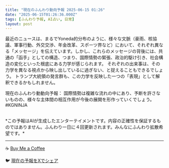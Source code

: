 ```yaml
---
title: "現在のふんわり動向予報 2025-06-15 01:26"
date: "2025-06-15T01:26:36.000Z"
tags: [ふんわり予報, AI占い, 日常]
layout: post
---
```


最近のニュースは、まるでYoneda的分布のように、様々な文脈（豪雨、核協議、軍事行動、外交交渉、年金改革、スポーツ界など）において、それぞれ異なる「メッセージ」を伝えています。しかし、これらのメッセージの背後には、共通の「函手」としての構造、つまり、国際情勢の緊張、政治的駆け引き、社会構造の変化といった根底にある力学が感じられます。  それぞれの出来事は、その力学を異なる視点から映し出しているに過ぎない、と捉えることもできるでしょう。  トランプ大統領の発言群も、この力学を反映した一つの「表現」として解釈できるかもしれません。


現在のふんわり動動向予報：
国際情勢は複雑な流れの中にあり、予断を許さないものの、様々な主体間の相互作用が今後の展開を形作っていくでしょう。#KGNINJA

<br>
*この予報はAIが生成したエンターテイメントです。内容の正確性を保証するものではありません。ふんわり一日に４回更新されます。みんなにふんわり拡散希望です。*

---
☕️ [Buy Me a Coffee](https://www.buymeacoffee.com/kgninja)

🐦 [現在の予報をXでシェア](https://twitter.com/intent/tweet?text=%E7%8F%BE%E5%9C%A8%E3%81%AE%E3%81%B5%E3%82%93%E3%82%8F%E3%82%8A%E4%BA%88%E5%A0%B1%3A%20%E3%80%8C%E6%9C%80%E8%BF%91%E3%81%AE%E3%83%8B%E3%83%A5%E3%83%BC%E3%82%B9%E3%81%AF%E3%80%81%E3%81%BE%E3%82%8B%E3%81%A7Yoneda%E7%9A%84%E5%88%86%E5%B8%83%E3%81%AE%E3%82%88%E3%81%86%E3%81%AB%E3%80%81%E6%A7%98%E3%80%85%E3%81%AA%E6%96%87%E8%84%88%EF%BC%88%E8%B1%AA%E9%9B%A8%E3%80%81%E6%A0%B8%E5%8D%94%E8%AD%B0%E3%80%81%E8%BB%8D%E4%BA%8B%E8%A1%8C%E5%8B%95%E3%80%81%E5%A4%96%E4%BA%A4%E4%BA%A4%E6%B8%89%E3%80%81%E5%B9%B4%E9%87%91%E6%94%B9%E9%9D%A9%E3%80%81%E3%82%B9%E3%83%9D%E3%83%BC%E3%83%84%E7%95%8C%E3%81%AA%E3%81%A9%EF%BC%89%E3%81%AB%E3%81%8A%E3%81%84%E3%81%A6%E3%80%81%E3%81%9D%E3%82%8C%E3%81%9E%E3%82%8C%E7%95%B0%E3%81%AA%E3%82%8B%E3%80%8C%E3%83%A1%E3%83%83%E3%82%BB%E3%83%BC%E3%82%B8%E3%80%8D%E3%82%92%E4%BC%9D%E3%81%88%E3%81%A6%E3%81%84%E3%81%BE%E3%81%99%E3%80%82%E3%80%8D%23KGNINJA%20%E7%B6%9A%E3%81%8D%E3%81%AF%E3%83%96%E3%83%AD%E3%82%B0%E3%81%A7%EF%BC%81%F0%9F%91%87&url=https%3A%2F%2Fkg-ninja.github.io%2FFunwariyoso%2F)
